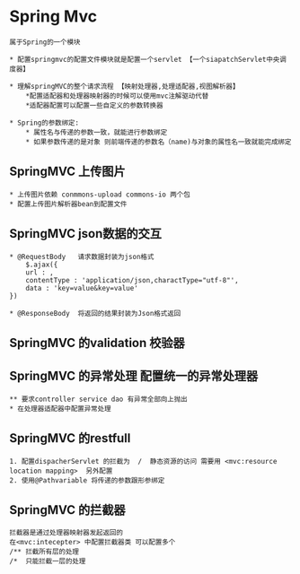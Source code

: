 # Spring Mvc 

	属于Spring的一个模块
	
	* 配置springmvc的配置文件模块就是配置一个servlet 【一个siapatchServlet中央调度器】

	* 理解springMVC的整个请求流程 【映射处理器,处理适配器,视图解析器】
		*配置适配器和处理器映射器的时候可以使用mvc注解驱动代替
		*适配器配置可以配置一些自定义的参数转换器

	* Spring的参数绑定:
		* 属性名与传递的参数一致，就能进行参数绑定
		* 如果参数传递的是对象 则前端传递的参数名（name)与对象的属性名一致就能完成绑定




## SpringMVC 上传图片 
	
	* 上传图片依赖 conmmons-upload commons-io 两个包
	* 配置上传图片解析器bean到配置文件


## SpringMVC   json数据的交互
	
	* @RequestBody   请求数据封装为json格式
		$.ajax({
		url : ,
		contentType : 'application/json,charactType="utf-8"',
		data : 'key=value&key=value'
	}) 

	* @ResponseBody  将返回的结果封装为Json格式返回


## SpringMVC 的validation  校验器 


## SpringMVC 的异常处理  配置统一的异常处理器
	
	** 要求controller service dao 有异常全部向上抛出
	* 在处理器适配器中配置异常处理


## SpringMVC 的restfull
	1. 配置dispacherServlet 的拦截为  /  静态资源的访问 需要用 <mvc:resource location mapping>  另外配置
	2. 使用@Pathvariable 将传递的参数跟形参绑定
	

## SpringMVC 的拦截器
	
	拦截器是通过处理器映射器发起返回的
	在<mvc:intecepter> 中配置拦截器类 可以配置多个 
	/** 拦截所有层的处理
	/*  只能拦截一层的处理
	
	
	
	
	
		
	
	
	





